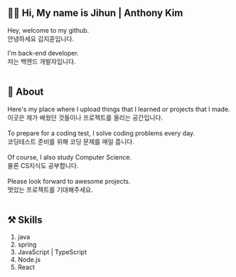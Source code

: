 ## 👨‍💻 Hi, My name is Jihun | Anthony Kim
Hey, welcome to my github. <br>
안녕하세요 김지훈입니다.

I'm back-end developer. <br>
저는 백엔드 개발자입니다.
<br>
<br>
## 📘 About
Here's my place where I upload things that I learned or projects that I made. <br>
이곳은 제가 배웠던 것들이나 프로젝트를 올리는 공간입니다.
<br>
<br>
To prepare for a coding test, I solve coding problems every day. <br>
코딩테스트 준비를 위해 코딩 문제를 매일 풉니다.
<br>
<br>
Of course, I also study Computer Science. <br>
물론 CS지식도 공부합니다.
<br>
<br>
Please look forward to awesome projects. <br>
멋있는 프로젝트를 기대해주세요.
<br>
<br>
## ⚒ Skills
1. java
2. spring
3. JavaScript | TypeScript
4. Node.js
5. React
